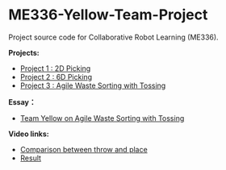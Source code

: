 # ME336-Yellow-Team-Project

Project source code for Collaborative Robot Learning (ME336).

**Projects:**
* [Project 1 : 2D Picking](/projects/readme_2Dpicking.md)
* [Project 2 : 6D Picking](/projects/readme_6Dpicking.md)
* [Project 3 : Agile Waste Sorting with Tossing](/material/ME336_2021_Team_Yellow_on_Agile_Waste_Sorting_with_Tossing.pdf)

**Essay：**
  * [Team Yellow on Agile Waste Sorting with Tossing](/material/ME336_2021_Team_Yellow_on_Agile_Waste_Sorting_with_Tossing.pdf)  

**Video links:**
  * [Comparison between throw and place](https://www.bilibili.com/video/BV1D54y1H7jV?spm_id_from=333.999.0.0)
  * [Result](https://www.bilibili.com/video/BV1kq4y1L7ki?spm_id_from=333.999.0.0)  


